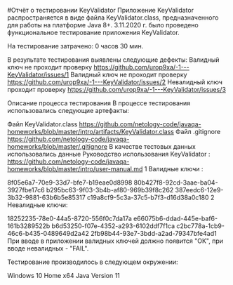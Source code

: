 #Отчёт о тестировании KeyValidator
Приложение KeyValidator распространяется в виде файла KeyValidator.class, предназначенного для работы на платформе Java 8+.
3.11.2020 г. было проведено функциональное тестирование приложения KeyValidator.

На тестирование затрачено: 0 часов 30 мин.

В результате тестирования выявлены следующие дефекты:
Валидный ключ не проходит проверку
https://github.com/urop9xa/-1---KeyValidator/issues/1
Валидный ключ не проходит проверку 
https://github.com/urop9xa/-1---KeyValidator/issues/2
Невалидный ключ проходит проверку
https://github.com/urop9xa/-1---KeyValidator/issues/3

Описание процесса тестирования
В процессе тестирования использовались следующие артефакты:

Файл KeyValidator.class https://github.com/netology-code/javaqa-homeworks/blob/master/intro/artifacts/KeyValidator.class
Файл .gitignore  https://github.com/netology-code/javaqa-homeworks/blob/master/.gitignore
В качестве тестовых данных использовались данные Руководство использования KeyValidator :
https://github.com/netology-code/javaqa-homeworks/blob/master/intro/user-manual.md
1 Валидные ключи :

8f05e6a7-70e9-33d7-bfe7-b19eae0d8998
80b427f8-92cd-3aae-ba04-3927fbe17c6
b295bc63-9f03-3b4b-af80-969b39f8c262
387eedc6-12e9-3b32-9881-63b6b5e85317
c19a8cf9-5c3a-37c5-b7f3-d16d38a0c180
2 Невалидные ключи:

18252235-78e0-44a5-8720-556f0c7da17a
e66075b6-ddad-445e-baf6-161b3289522b
b6d53250-f07e-4352-a293-6102ddf7f1ca
c2bc778a-1cb9-46c6-b435-0489649d2a42
2fb98b44-93e7-3bdd-a2ad-79347bfe4ad1
При вводе в приложении валидных ключей должно появится "ОК", при вводе невалидных - "FAIL".

Тестирование производилось в следующем окружении:

Windows 10 Home x64
Java Version 11
